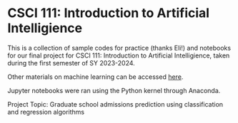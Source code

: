 # CSCI 111: Introduction to Artificial Intelligience

This is a collection of sample codes for practice (thanks Eli!) and notebooks for our final project for CSCI 111: Introduction to Artificial Intelligience, taken during the first semester of SY 2023-2024.

Other materials on machine learning can be accessed [here](https://eecs189.org/).

Jupyter notebooks were ran using the Python kernel through Anaconda.

Project Topic: Graduate school admissions prediction using classification and regression algorithms
